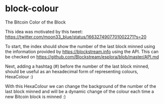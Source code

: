 # block-colour
The Bitcoin Color of the Block

This idea was motivated by this tweet: https://twitter.com/moon33_blue/status/1663274907701002271?s=20

To start, the index should show the number of the last block minned using the information provided by https://blockstream.info using the API. This can be checked on https://github.com/Blockstream/esplora/blob/master/API.md

Next, adding a hashtag (#) before the number of the last block minned, should be useful as an hexadecimal form of representing colours, HexaColour :)

With this HexaColour we can change the background of the number of the last block minned and will be a dynamic change of the colour each time a new Bitcoin block is minned :)

